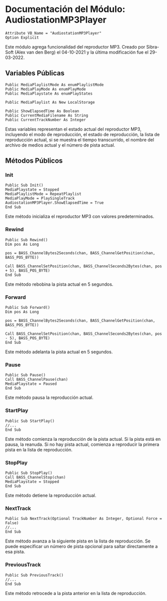 # Documentación del Módulo: AudiostationMP3Player

```vba
Attribute VB_Name = "AudiostationMP3Player"
Option Explicit
```

Este módulo agrega funcionalidad del reproductor MP3. Creado por Sibra-Soft (Alex van den Berg) el 04-10-2021 y la última modificación fue el 29-03-2022.

## Variables Públicas

```vba
Public MediaPlaylistMode As enumPlaylistMode
Public MediaPlayMode As enumPlayMode
Public MediaPlaystate As enumPlayStates

Public MediaPlaylist As New LocalStorage

Public ShowElapsedTime As Boolean
Public CurrentMediaFilename As String
Public CurrentTrackNumber As Integer
```

Estas variables representan el estado actual del reproductor MP3, incluyendo el modo de reproducción, el estado de reproducción, la lista de reproducción actual, si se muestra el tiempo transcurrido, el nombre del archivo de medios actual y el número de pista actual.

## Métodos Públicos

### Init

```vba
Public Sub Init()
MediaPlaystate = Stopped
MediaPlaylistMode = RepeatPlaylist
MediaPlayMode = PlaySingleTrack
AudiostationMP3Player.ShowElapsedTime = True
End Sub
```

Este método inicializa el reproductor MP3 con valores predeterminados.

### Rewind

```vba
Public Sub Rewind()
Dim pos As Long

pos = BASS_ChannelBytes2Seconds(chan, BASS_ChannelGetPosition(chan, BASS_POS_BYTE))

Call BASS_ChannelSetPosition(chan, BASS_ChannelSeconds2Bytes(chan, pos + 5), BASS_POS_BYTE)
End Sub
```

Este método rebobina la pista actual en 5 segundos.

### Forward

```vba
Public Sub Forward()
Dim pos As Long

pos = BASS_ChannelBytes2Seconds(chan, BASS_ChannelGetPosition(chan, BASS_POS_BYTE))

Call BASS_ChannelSetPosition(chan, BASS_ChannelSeconds2Bytes(chan, pos - 5), BASS_POS_BYTE)
End Sub
```

Este método adelanta la pista actual en 5 segundos.

### Pause

```vba
Public Sub Pause()
Call BASS_ChannelPause(chan)
MediaPlaystate = Paused
End Sub
```

Este método pausa la reproducción actual.

### StartPlay

```vba
Public Sub StartPlay()
//...
End Sub
```

Este método comienza la reproducción de la pista actual. Si la pista está en pausa, la reanuda. Si no hay pista actual, comienza a reproducir la primera pista en la lista de reproducción.

### StopPlay

```vba
Public Sub StopPlay()
Call BASS_ChannelStop(chan)
MediaPlaystate = Stopped
End Sub
```

Este método detiene la reproducción actual.

### NextTrack

```vba
Public Sub NextTrack(Optional TrackNumber As Integer, Optional Force = False)
//...
End Sub
```

Este método avanza a la siguiente pista en la lista de reproducción. Se puede especificar un número de pista opcional para saltar directamente a esa pista.

### PreviousTrack

```vba
Public Sub PreviousTrack()
//...
End Sub
```

Este método retrocede a la pista anterior en la lista de reproducción.